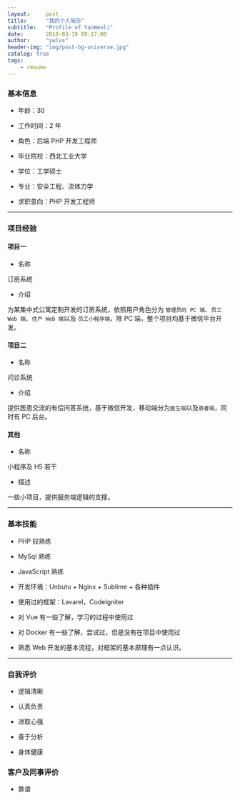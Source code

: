 ```yaml
---
layout:     post
title:      "我的个人简历"
subtitle:   "Profile of YaoWenli"
date:       2018-03-19 09:17:00
author:     "ywlvs"
header-img: "img/post-bg-universe.jpg"
catalog: true
tags:
    - resume
---
```


### 基本信息

+ 年龄：30

+ 工作时间：2 年

+ 角色：后端 PHP 开发工程师

+ 毕业院校：西北工业大学

+ 学位：工学硕士

+ 专业：安全工程、流体力学

+ 求职意向：PHP 开发工程师

---

### 项目经验

#### 项目一

+ 名称

订房系统

+ 介绍

为某集中式公寓定制开发的订房系统，依照用户角色分为 `管理员的 PC 端`、`员工 Web 端`、`住户 Web 端`以及 `员工小程序端`，除 PC 端，整个项目均基于微信平台开发。

#### 项目二

+ 名称

问诊系统

+ 介绍

提供医患交流的有偿问答系统，基于微信开发，移动端分为`医生端`以及`患者端`，同时有 PC 后台。

#### 其他

+ 名称

小程序及 H5 若干

+ 描述

一些小项目，提供服务端逻辑的支撑。

---

### 基本技能

+ PHP 较熟练

+ MySql 熟练

+ JavaScript 熟练

+ 开发环境：Unbutu + Nginx + Sublime + 各种插件

+ 使用过的框架：Lavarel，CodeIgniter

+ 对 Vue 有一些了解，学习的过程中使用过

+ 对 Docker 有一些了解，尝试过，但是没有在项目中使用过

+ 熟悉 Web 开发的基本流程，对框架的基本原理有一点认识。

---

### 自我评价

+ 逻辑清晰

+ 认真负责

+ 进取心强

+ 善于分析

+ 身体健康

### 客户及同事评价

+ 靠谱
